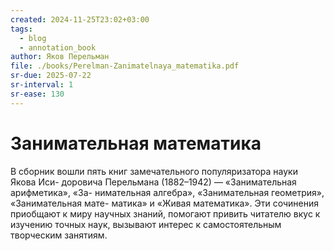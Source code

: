 ```yaml
---
created: 2024-11-25T23:02+03:00
tags:
  - blog
  - annotation_book
author: Яков Перельман
file: ./books/Perelman-Zanimatelnaya_matematika.pdf
sr-due: 2025-07-22
sr-interval: 1
sr-ease: 130
---
```


# Занимательная математика

В сборник вошли пять книг замечательного популяризатора науки Якова Иси- доровича Перельмана (1882–1942) — «Занимательная арифметика», «За- нимательная алгебра», «Занимательная геометрия», «Занимательная мате- матика» и «Живая математика». Эти сочинения приобщают к миру научных знаний, помогают привить читателю вкус к изучению точных наук, вызывают интерес к самостоятельным творческим занятиям.
